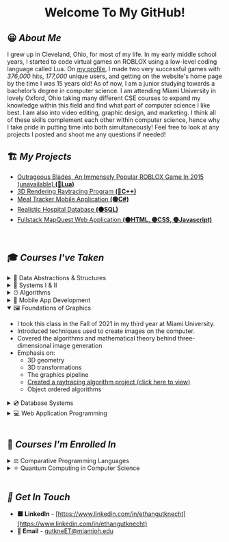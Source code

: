 <h1 align="center"> Welcome To My GitHub!</h1>

## 😀 *About Me*
I grew up in Cleveland, Ohio, for most of my life. In my early middle school years,  I started to code virtual games on ROBLOX using a low-level coding language called Lua. On [my profile](https://www.roblox.com/users/47934004/profile/#!/creations "my profile title"), I made two very successful games with *376,000* hits, *177,000* unique users, and getting on the website's home page by the time I was 15 years old! As of now, I am a junior studying towards a bachelor’s degree in computer science. I am attending Miami University in lovely Oxford, Ohio taking many different CSE courses to expand my knowledge within this field and find what part of computer science I like best. I am also into video editing, graphic design, and marketing. I think all of these skills complement each other within computer science, hence why I take pride in putting time into both simultaneously! Feel free to look at any projects I posted and shoot me any questions if needed!
<br>

## 🏗 *My Projects*
 - [Outrageous Blades, An Immensely Popular ROBLOX Game In 2015 (unavailable)  **(🔵Lua)**](https://github.com/ethangutknecht/Outrageous-Blades)
 - [3D Rendering Raytracing Program  **(🔴C++)**](https://github.com/ethangutknecht/RaytracingProgram)
 - [Meal Tracker Mobile Application  **(🟢C#)**](https://github.com/ethangutknecht/Meal-Tracker-Mobile-Application)
 - [Realistic Hospital Database  **(🟠SQL)**](https://github.com/ethangutknecht/Hospital-SQL-Database)
 - [Fullstack MapQuest Web Application  **(🟤HTML, 🟣CSS, 🟡Javascript)**](https://github.com/ethangutknecht/MapQuest-Application)
<br>

## 🎓 *Courses I've Taken*
<details>
    <summary>💽 Data Abstractions & Structures</summary>

 - I took this class in the Spring of 2020 in my first year at Miami University.
 - Learned about abstract data types and their implementation as data structures using object-oriented programming. 
 - Use of object-oriented principles in the selection and analysis of various ADT implementations. 
 - Created sequential and linked storage representations: lists, stacks, queues, and tables. 
 - Nonlinear data structures: trees and graphs. 
 - Recursion, sorting, searching, and algorithm complexity.
</details>
<details>
    <summary>🔐 Systems I & II</summary>
    
 - I took Systems I in the Fall of 2020 and Systems II in the Spring of 2021 in my second year at Miami University.
 - This course introduced operating systems concepts and used them as a resource manager. 
 - The principles for the design and implementation of operating systems. 
 - Processed scheduling and deadlock prevention. 
 - Memory management, virtual memory, paging, segmentation, and interrupt processing.  
 - Device management, I/O systems, and I/O processing. Concurrency and multithreading. 
 - Virtualization and cloud services. Security and protection.
</details>
<details>
    <summary>⏰ Algorithms</summary>

 - I took this class in the Spring of 2021 in my second year at Miami University.
 - Time is money!
 - This class designed, analyzed, and implemented algorithms and data structures. 
 - Dynamic programming, brute force algorithms, divide and conquer algorithms.
 - Greedy algorithms, graph algorithms, red-black trees, string matching and computational geometry.
</details>
<details>
    <summary>📱  Mobile App Development</summary>
    
 - I took this class in the Summer of 2021, going into my third year at Miami University.
 - Implementation of cross-platform applications for mobile platforms such as iOS and Android. 
 - Programming languages, development environments, debugging, testing, and application design. 
 - Developed applications that: 
     - Provide an effective graphical interface
     - Access internet resources
     - [Developed a meal tracker mobile application as a final project (click here to view)](https://github.com/ethangutknecht/Meal-Tracker-Mobile-Application)
     - Permanently store data using local databases
     - Access different device hardware
     - Display graphical elements.
</details>
<details open=true>
    <summary>🖼 Foundations of Graphics</summary>

 - I took this class in the Fall of 2021 in my third year at Miami University.
 - Introduced techniques used to create images on the computer.
 - Covered the algorithms and mathematical theory behind three-dimensional image generation
 - Emphasis on:
     - 3D geometry
     - 3D transformations
     - The graphics pipeline
     - [Created a raytracing algorithm project (click here to view)](https://github.com/ethangutknecht/RaytracingProgram)
     - Object ordered algorithms
</details>

<details>
    <summary>💿 Database Systems</summary>

 - I took this class in the Fall of 2021 in my third year at Miami University.
 - [Created a realistic hospital database over multiple projects (click here to view)](https://github.com/ethangutknecht/Hospital-SQL-Database)
 - Re-discussed the overview of database management, database system architecture, database modeling principles, and logical database design.
 - The relational database model, relational integrity constraints, and relational algebra. 
 - Dove deep into relational commercial database management systems and languages.
 - Interactive database processing, view processing, and database application programming.
 - Database integrity, relational database design by normalization, and file structures for database systems.
</details>
<details>
    <summary>💻 Web Application Programming</summary>
    
 - I took this class in the Fall of 2021 in my third year at Miami University.
 - [Created a full-stack web application as my final project (click here to view)](https://github.com/ethangutknecht/MapQuest-Application)
 - An introduction to the software, concepts, and methodologies necessary to design and implement web applications. 
 - Designed and construct web applications utilizing remote servers on multiple platforms. 
</details>
<br>


## 🧠 *Courses I'm Enrolled In*
<details>
    <summary>⚖ Comparative Programming Languages</summary>

 - I will be taking this class in the Spring of 2022 in my third year at Miami University.
 - I will update this as I take the course next Spring!
</details>
<details>
    <summary>⚛ Quantum Computing in Computer Science</summary>

 - I will be taking this class in the Spring of 2022 in my third year at Miami University.
 - I will update this as I take the course next Spring!
</details>
<br>

## *🔗 Get In Touch*
 - **🟦 LinkedIn** - [https://www.linkedin.com/in/ethangutknecht](https://www.linkedin.com/in/ethangutknecht)
 - **📧 Email** - gutkneET@miamioh.edu



